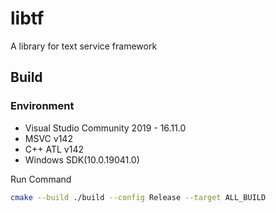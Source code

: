 # libtf

A library for text service framework

## Build

### Environment

- Visual Studio Community 2019 - 16.11.0
- MSVC v142
- C++ ATL v142
- Windows SDK(10.0.19041.0)

Run Command

```bash
cmake --build ./build --config Release --target ALL_BUILD
```
